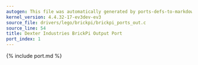 ```yaml
---
autogen: This file was automatically generated by ports-defs-to-markdown.py
kernel_version: 4.4.32-17-ev3dev-ev3
source_file: drivers/lego/brickpi/brickpi_ports_out.c
source_line: 54
title: Dexter Industries BrickPi Output Port
port_index: 1
---
```


{% include port.md %}
